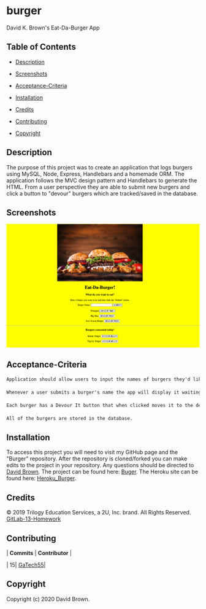 # burger

David K. Brown's Eat-Da-Burger App

## Table of Contents

- [Description](#description)

- [Screenshots](#screenshots)

- [Acceptance-Criteria](#Acceptance-Criteria)

- [Installation](#installation)

- [Credits](#credits)

- [Contributing](#contributing)

- [Copyright](#copyright)

## Description

The purpose of this project was to create an application that logs burgers using MySQL, Node, Express, Handlebars and a homemade ORM. The application follows the MVC design pattern and Handlebars to generate the HTML. From a user perspective they are able to submit new burgers and click a button to "devour" burgers which are tracked/saved in the database.

## Screenshots

![BurgerApp](./public/assets/images/BurgerApp.png)

## Acceptance-Criteria

```md
Application should allow users to input the names of burgers they'd like to eat.

Whenever a user submits a burger's name the app will display it waiting to be devoured.

Each burger has a Devour It button that when clicked moves it to the devoured section.

All of the burgers are stored in the database.
```

## Installation

To access this project you will need to visit my GitHub page and the "Burger" repository. After the repository is cloned/forked you can make edits to the project in your repository. Any questions should be directed to [David Brown](mailto:gatech55@gmail.com). The project can be found here: [Buger](https://github.com/GaTech55/burger). The Heroku site can be found here: [Heroku_Burger](https://polar-inlet-14628.herokuapp.com/).

## Credits

© 2019 Trilogy Education Services, a 2U, Inc. brand. All Rights Reserved.
[GitLab-13-Homework](https://gt.bootcampcontent.com/GT-Coding-Boot-Camp/gt-inc-fsf-pt-08-2020-u-c/tree/master/13-MVC/02-Homework/Instructions)

## Contributing

| **Commits** | **Contributor** |

| 15| [GaTech55](https://github.com/GaTech55)|

## Copyright

Copyright (c) 2020 David Brown.

